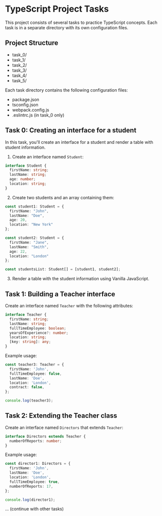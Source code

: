 # TypeScript Project Tasks

This project consists of several tasks to practice TypeScript concepts. Each task is in a separate directory with its own configuration files.

## Project Structure

- task_0/
- task_1/
- task_2/
- task_3/
- task_4/
- task_5/

Each task directory contains the following configuration files:
- package.json
- tsconfig.json
- webpack.config.js
- .eslintrc.js (in task_0 only)

## Task 0: Creating an interface for a student

In this task, you'll create an interface for a student and render a table with student information.

1. Create an interface named `Student`:

```typescript
interface Student {
  firstName: string;
  lastName: string;
  age: number;
  location: string;
}
```

2. Create two students and an array containing them:

```typescript
const student1: Student = {
  firstName: "John",
  lastName: "Doe",
  age: 20,
  location: "New York"
};

const student2: Student = {
  firstName: "Jane",
  lastName: "Smith",
  age: 22,
  location: "London"
};

const studentsList: Student[] = [student1, student2];
```

3. Render a table with the student information using Vanilla JavaScript.

## Task 1: Building a Teacher interface

Create an interface named `Teacher` with the following attributes:

```typescript
interface Teacher {
  firstName: string;
  lastName: string;
  fullTimeEmployee: boolean;
  yearsOfExperience?: number;
  location: string;
  [key: string]: any;
}
```

Example usage:

```typescript
const teacher3: Teacher = {
  firstName: 'John',
  fullTimeEmployee: false,
  lastName: 'Doe',
  location: 'London',
  contract: false,
};

console.log(teacher3);
```

## Task 2: Extending the Teacher class

Create an interface named `Directors` that extends `Teacher`:

```typescript
interface Directors extends Teacher {
  numberOfReports: number;
}
```

Example usage:

```typescript
const director1: Directors = {
  firstName: 'John',
  lastName: 'Doe',
  location: 'London',
  fullTimeEmployee: true,
  numberOfReports: 17,
};

console.log(director1);
```

... (continue with other tasks)
